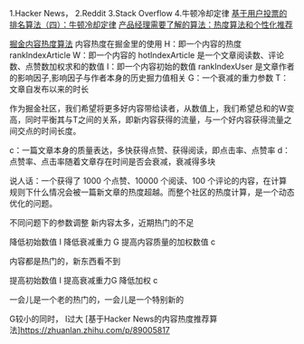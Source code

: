 1.Hacker News，
2.Reddit
3.Stack Overflow
4.牛顿冷却定律
[基于用户投票的排名算法（四）：牛顿冷却定律](https://www.ruanyifeng.com/blog/2012/03/ranking_algorithm_newton_s_law_of_cooling.html)
[产品经理需要了解的算法：热度算法和个性化推荐](https://zhuanlan.zhihu.com/p/28000101)

[掘金内容热度算法](https://juejin.cn/post/6844903833856901133)
内容热度在掘金里的使用
H：即一个内容的热度 rankIndexArticle
W：即一个内容的 hotIndexArticle 是一个文章阅读数、评论数、点赞数加权求和的数值
I：即一个内容初始的数值 rankIndexUser 是文章作者的影响因子,影响因子与作者本身的历史掘力值相关
G：一个衰减的重力参数
T：文章自发布以来的时长

作为掘金社区，我们希望将更多好内容带给读者，从数值上，我们希望总和的W变高，同时平衡其与T之间的关系，即新内容获得的流量，与一个好内容获得流量之间交点的时间长度。

c：一篇文章本身的质量表达，多快获得点赞、获得阅读，即点击率、点赞率
d：点赞率、点击率随着文章存在时间是否会衰减，衰减得多块

说人话：一个获得了 1000 个点赞、10000 个阅读、100 个评论的内容，在计算规则下什么情况会被一篇新文章的热度超越。而整个社区的热度计算，是一个动态优化的问题。

不同问题下的参数调整
新内容太多，近期热门的不足

  降低初始数值 I
  降低衰减重力 G
  提高内容质量的加权数值 c


内容都是热门的，新东西看不到

  提高初始数值 I
  提高衰减重力G 
  降低加权 c


一会儿是一个老的热门的，一会儿是一个特别新的

 G较小的同时， I过大
[基于Hacker News的内容热度推荐算法]https://zhuanlan.zhihu.com/p/89005817
